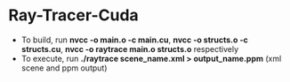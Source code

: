 # Ray-Tracer-Cuda
* To build, run **nvcc -o main.o -c main.cu**, **nvcc -o structs.o -c structs.cu**, **nvcc -o raytrace main.o structs.o** respectively
* To execute, run **./raytrace scene_name.xml > output_name.ppm** (xml scene and ppm output)
